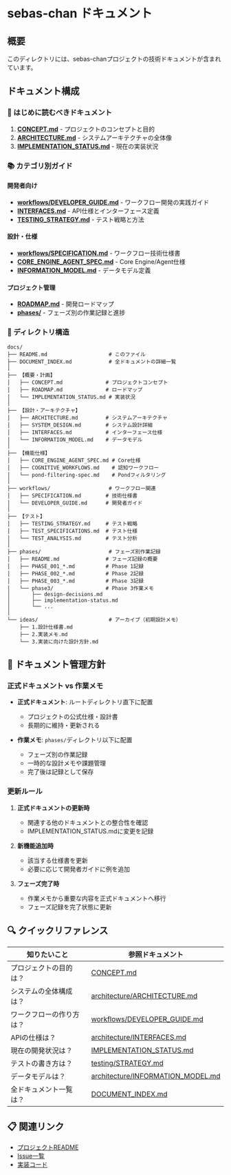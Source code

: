 # sebas-chan ドキュメント

## 概要

このディレクトリには、sebas-chanプロジェクトの技術ドキュメントが含まれています。

## ドキュメント構成

### 🎯 はじめに読むべきドキュメント

1. **[CONCEPT.md](CONCEPT.md)** - プロジェクトのコンセプトと目的
2. **[ARCHITECTURE.md](ARCHITECTURE.md)** - システムアーキテクチャの全体像
3. **[IMPLEMENTATION_STATUS.md](IMPLEMENTATION_STATUS.md)** - 現在の実装状況

### 📚 カテゴリ別ガイド

#### 開発者向け
- **[workflows/DEVELOPER_GUIDE.md](workflows/DEVELOPER_GUIDE.md)** - ワークフロー開発の実践ガイド
- **[INTERFACES.md](INTERFACES.md)** - API仕様とインターフェース定義
- **[TESTING_STRATEGY.md](TESTING_STRATEGY.md)** - テスト戦略と方法

#### 設計・仕様
- **[workflows/SPECIFICATION.md](workflows/SPECIFICATION.md)** - ワークフロー技術仕様書
- **[CORE_ENGINE_AGENT_SPEC.md](CORE_ENGINE_AGENT_SPEC.md)** - Core Engine/Agent仕様
- **[INFORMATION_MODEL.md](INFORMATION_MODEL.md)** - データモデル定義

#### プロジェクト管理
- **[ROADMAP.md](ROADMAP.md)** - 開発ロードマップ
- **[phases/](phases/)** - フェーズ別の作業記録と進捗

### 📁 ディレクトリ構造

```
docs/
├── README.md                    # このファイル
├── DOCUMENT_INDEX.md            # 全ドキュメントの詳細一覧
│
├── 【概要・計画】
│   ├── CONCEPT.md              # プロジェクトコンセプト
│   ├── ROADMAP.md              # ロードマップ
│   └── IMPLEMENTATION_STATUS.md # 実装状況
│
├── 【設計・アーキテクチャ】
│   ├── ARCHITECTURE.md         # システムアーキテクチャ
│   ├── SYSTEM_DESIGN.md        # システム設計詳細
│   ├── INTERFACES.md           # インターフェース仕様
│   └── INFORMATION_MODEL.md    # データモデル
│
├── 【機能仕様】
│   ├── CORE_ENGINE_AGENT_SPEC.md # Core仕様
│   ├── COGNITIVE_WORKFLOWS.md    # 認知ワークフロー
│   └── pond-filtering-spec.md    # Pondフィルタリング
│
├── workflows/                   # ワークフロー関連
│   ├── SPECIFICATION.md        # 技術仕様書
│   └── DEVELOPER_GUIDE.md      # 開発者ガイド
│
├── 【テスト】
│   ├── TESTING_STRATEGY.md     # テスト戦略
│   ├── TEST_SPECIFICATIONS.md  # テスト仕様
│   └── TEST_ANALYSIS.md        # テスト分析
│
├── phases/                      # フェーズ別作業記録
│   ├── README.md               # フェーズ記録の概要
│   ├── PHASE_001_*.md          # Phase 1記録
│   ├── PHASE_002_*.md          # Phase 2記録
│   ├── PHASE_003_*.md          # Phase 3記録
│   └── phase3/                 # Phase 3作業メモ
│       ├── design-decisions.md
│       ├── implementation-status.md
│       └── ...
│
└── ideas/                       # アーカイブ（初期設計メモ）
    ├── 1.設計仕様書.md
    ├── 2.実装メモ.md
    └── 3.実装に向けた設計方針.md
```

## 📝 ドキュメント管理方針

### 正式ドキュメント vs 作業メモ

- **正式ドキュメント**: ルートディレクトリ直下に配置
  - プロジェクトの公式仕様・設計書
  - 長期的に維持・更新される

- **作業メモ**: `phases/`ディレクトリ以下に配置
  - フェーズ別の作業記録
  - 一時的な設計メモや課題管理
  - 完了後は記録として保存

### 更新ルール

1. **正式ドキュメントの更新時**
   - 関連する他のドキュメントとの整合性を確認
   - IMPLEMENTATION_STATUS.mdに変更を記録

2. **新機能追加時**
   - 該当する仕様書を更新
   - 必要に応じて開発者ガイドに例を追加

3. **フェーズ完了時**
   - 作業メモから重要な内容を正式ドキュメントへ移行
   - フェーズ記録を完了状態に更新

## 🔍 クイックリファレンス

| 知りたいこと | 参照ドキュメント |
|------------|----------------|
| プロジェクトの目的は？ | [CONCEPT.md](CONCEPT.md) |
| システムの全体構成は？ | [architecture/ARCHITECTURE.md](architecture/ARCHITECTURE.md) |
| ワークフローの作り方は？ | [workflows/DEVELOPER_GUIDE.md](workflows/DEVELOPER_GUIDE.md) |
| APIの仕様は？ | [architecture/INTERFACES.md](architecture/INTERFACES.md) |
| 現在の開発状況は？ | [IMPLEMENTATION_STATUS.md](IMPLEMENTATION_STATUS.md) |
| テストの書き方は？ | [testing/STRATEGY.md](testing/STRATEGY.md) |
| データモデルは？ | [architecture/INFORMATION_MODEL.md](architecture/INFORMATION_MODEL.md) |
| 全ドキュメント一覧は？ | [DOCUMENT_INDEX.md](DOCUMENT_INDEX.md) |

## 📋 関連リンク

- [プロジェクトREADME](../README.md)
- [Issue一覧](https://github.com/otolab/sebas-chan/issues)
- [実装コード](../packages/)